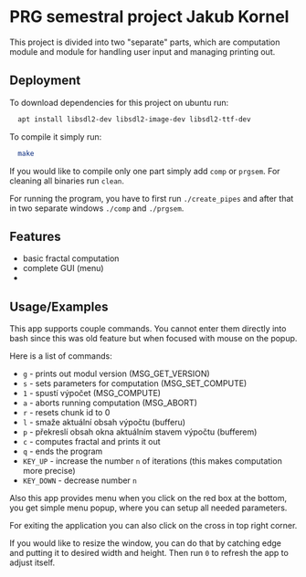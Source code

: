 
# PRG semestral project Jakub Kornel
This project is divided into two "separate" parts, which are computation module and module for handling user input and managing printing out.

## Deployment

To download dependencies for this project on ubuntu run:

```bash
  apt install libsdl2-dev libsdl2-image-dev libsdl2-ttf-dev
```

To compile it simply run:
```bash
  make
```

If you would like to compile only one part simply add `comp` or `prgsem`. For cleaning all binaries run `clean`.

For running the program, you have to first run `./create_pipes` and after that in two separate windows `./comp` and `./prgsem`.
## Features

- basic fractal computation
- complete GUI (menu)
- 


## Usage/Examples

This app supports couple commands. You cannot enter them directly into bash since this was old feature but when focused with mouse on the popup.

Here is a list of commands:
 - `g` - prints out modul version (MSG_GET_VERSION)
 - `s` - sets parameters for computation (MSG_SET_COMPUTE)
 - `1` - spustí výpočet (MSG_COMPUTE)
 - `a` - aborts running computation (MSG_ABORT)
 - `r` - resets chunk id to 0
 - `l` - smaže aktuální obsah výpočtu (bufferu)
 - `p` - překreslí obsah okna aktuálním stavem výpočtu (bufferem)
 - `c` - computes fractal and prints it out
 - `q` - ends the program
 - `KEY_UP` - increase the number `n` of iterations (this makes computation more precise)
 - `KEY_DOWN` - decrease number `n`

Also this app provides menu when you click on the red box at the bottom, you get simple menu popup, where you can setup all needed parameters.

For exiting the application you can also click on the cross in top right corner.

If you would like to resize the window, you can do that by catching edge and putting it to desired width and height. Then run `0` to refresh the app to adjust itself.